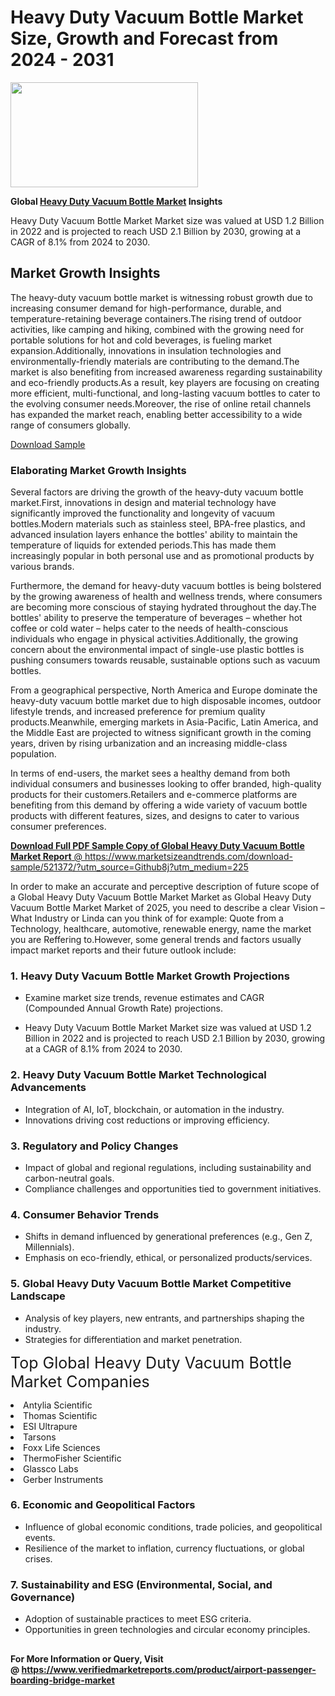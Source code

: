 <H1>Heavy Duty Vacuum Bottle Market Size, Growth and Forecast from 2024 - 2031</H1><img class="aligncenter size-medium wp-image-584254" src="https://thirdeyenews.in/wp-content/uploads/2024/09/Global-Market-Research-300x168.jpeg" alt="" width="300" height="168" /><p><strong>Global&nbsp;<a href="https://www.marketsizeandtrends.com/download-sample/521372/?utm_source=Github8j?utm_medium=225">Heavy Duty Vacuum Bottle Market</a> Insights</strong></p><p>Heavy Duty Vacuum Bottle Market Market size was valued at USD 1.2 Billion in 2022 and is projected to reach USD 2.1 Billion by 2030, growing at a CAGR of 8.1% from 2024 to 2030.</p><p><h2>Market Growth Insights</h2> <p>The heavy-duty vacuum bottle market is witnessing robust growth due to increasing consumer demand for high-performance, durable, and temperature-retaining beverage containers.The rising trend of outdoor activities, like camping and hiking, combined with the growing need for portable solutions for hot and cold beverages, is fueling market expansion.Additionally, innovations in insulation technologies and environmentally-friendly materials are contributing to the demand.The market is also benefiting from increased awareness regarding sustainability and eco-friendly products.As a result, key players are focusing on creating more efficient, multi-functional, and long-lasting vacuum bottles to cater to the evolving consumer needs.Moreover, the rise of online retail channels has expanded the market reach, enabling better accessibility to a wide range of consumers globally.</p> <p><a href="#">Download Sample</a></p> <h3>Elaborating Market Growth Insights</h3> <p>Several factors are driving the growth of the heavy-duty vacuum bottle market.First, innovations in design and material technology have significantly improved the functionality and longevity of vacuum bottles.Modern materials such as stainless steel, BPA-free plastics, and advanced insulation layers enhance the bottles' ability to maintain the temperature of liquids for extended periods.This has made them increasingly popular in both personal use and as promotional products by various brands.</p> <p>Furthermore, the demand for heavy-duty vacuum bottles is being bolstered by the growing awareness of health and wellness trends, where consumers are becoming more conscious of staying hydrated throughout the day.The bottles' ability to preserve the temperature of beverages – whether hot coffee or cold water – helps cater to the needs of health-conscious individuals who engage in physical activities.Additionally, the growing concern about the environmental impact of single-use plastic bottles is pushing consumers towards reusable, sustainable options such as vacuum bottles.</p> <p>From a geographical perspective, North America and Europe dominate the heavy-duty vacuum bottle market due to high disposable incomes, outdoor lifestyle trends, and increased preference for premium quality products.Meanwhile, emerging markets in Asia-Pacific, Latin America, and the Middle East are projected to witness significant growth in the coming years, driven by rising urbanization and an increasing middle-class population.</p> <p>In terms of end-users, the market sees a healthy demand from both individual consumers and businesses looking to offer branded, high-quality products for their customers.Retailers and e-commerce platforms are benefiting from this demand by offering a wide variety of vacuum bottle products with different features, sizes, and designs to cater to various consumer preferences.</p> <p><a href="#"></p><p><span class=""><strong>Download Full PDF Sample Copy of Global Heavy Duty Vacuum Bottle Market Report</strong> @ <a href="https://www.marketsizeandtrends.com/download-sample/521372/?utm_source=Github8j?utm_medium=225" target="_blank">https://www.marketsizeandtrends.com/download-sample/521372/?utm_source=Github8j?utm_medium=225</a></span></p><p>In order to make an accurate and perceptive description of future scope of a Global&nbsp;Heavy Duty Vacuum Bottle Market Market as Global&nbsp;Heavy Duty Vacuum Bottle Market Market of 2025, you need to describe a clear Vision &ndash; What Industry or Linda can you think of for example: Quote from a Technology, healthcare, automotive, renewable energy, name the market you are Reffering to.However, some general trends and factors usually impact market reports and their future outlook include:</p><h3>1.&nbsp;<strong>Heavy Duty Vacuum Bottle Market Growth Projections</strong></h3><ul><li>Examine market size trends, revenue estimates and CAGR (Compounded Annual Growth Rate) projections.</li><li><p>Heavy Duty Vacuum Bottle Market Market size was valued at USD 1.2 Billion in 2022 and is projected to reach USD 2.1 Billion by 2030, growing at a CAGR of 8.1% from 2024 to 2030.</p></li></ul><h3>2.&nbsp;<strong>Heavy Duty Vacuum Bottle Market Technological Advancements</strong></h3><ul><li>Integration of AI, IoT, blockchain, or automation in the industry.</li><li>Innovations driving cost reductions or improving efficiency.</li></ul><h3>3.&nbsp;<strong>Regulatory and Policy Changes</strong></h3><ul><li>Impact of global and regional regulations, including sustainability and carbon-neutral goals.</li><li>Compliance challenges and opportunities tied to government initiatives.</li></ul><h3>4.&nbsp;<strong>Consumer Behavior Trends</strong></h3><ul><li>Shifts in demand influenced by generational preferences (e.g., Gen Z, Millennials).</li><li>Emphasis on eco-friendly, ethical, or personalized products/services.</li></ul><h3>5.&nbsp;<strong>Global Heavy Duty Vacuum Bottle Market Competitive Landscape</strong></h3><ul><li>Analysis of key players, new entrants, and partnerships shaping the industry.</li><li>Strategies for differentiation and market penetration.</li></ul><p data-pm-slice="1 1 []"><span style="color: inherit; font-family: inherit; font-size: 25px;">Top Global Heavy Duty Vacuum Bottle Market Companies</span></p><div class="" data-test-id=""><p><li>Antylia Scientific</li><li> Thomas Scientific</li><li> ESI Ultrapure</li><li> Tarsons</li><li> Foxx Life Sciences</li><li> ThermoFisher Scientific</li><li> Glassco Labs</li><li> Gerber Instruments</li></p></div><h3>6.&nbsp;<strong>Economic and Geopolitical Factors</strong></h3><ul><li>Influence of global economic conditions, trade policies, and geopolitical events.</li><li>Resilience of the market to inflation, currency fluctuations, or global crises.</li></ul><h3>7.&nbsp;<strong>Sustainability and ESG (Environmental, Social, and Governance)</strong></h3><ul><li>Adoption of sustainable practices to meet ESG criteria.</li><li>Opportunities in green technologies and circular economy principles.</li></ul><h2><strong style="font-size: 14px;">For More Information or Query, Visit @&nbsp;</strong><a style="background-color: #ffffff; font-size: 14px;" href="https://www.marketsizeandtrends.com/report/heavy-duty-vacuum-bottle-market/" target="_blank">https://www.verifiedmarketreports.com/product/airport-passenger-boarding-bridge-market</a></h2>